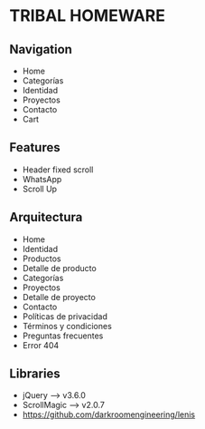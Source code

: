 # TRIBAL HOMEWARE

## Navigation
- Home
- Categorías
- Identidad
- Proyectos
- Contacto
- Cart

## Features
- Header fixed scroll
- WhatsApp
- Scroll Up

## Arquitectura
- Home
- Identidad
- Productos
- Detalle de producto
- Categorías
- Proyectos
- Detalle de proyecto
- Contacto
- Políticas de privacidad
- Términos y condiciones
- Preguntas frecuentes
- Error 404

## Libraries
- jQuery –> v3.6.0
- ScrollMagic –> v2.0.7
- https://github.com/darkroomengineering/lenis

